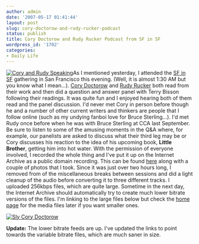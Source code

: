 ```yaml
---
author: admin
date: '2007-05-17 01:41:44'
layout: post
slug: cory-doctorow-and-rudy-rucker-podcast
status: publish
title: Cory Doctorow and Rudy Rucker Podcast from SF in SF
wordpress_id: '1702'
categories:
- Daily Life
---
```


[![Cory and Rudy
Speaking](http://farm1.static.flickr.com/215/501726126_2b9df05062_m.jpg)](http://www.flickr.com/photos/albill/501726126/)As
I mentioned yesterday, I attended the [SF in SF](http://www.sfinsf.org/)
gathering in San Francisco this evening. (Well, it is almost 1:30 AM but
you know what I mean...). [Cory Doctorow](http://www.craphound.com/) and
[Rudy Rucker](http://www.rudyrucker.com) both read from their work and
then did a question and answer panel with Terry Bisson following their
readings. It was quite fun and I enjoyed hearing both of them read and
the panel discussion. I'd never met Cory in person before though he and
a number of other current writers and thinkers are people that I follow
online (such as my undying fanboi love for Bruce Sterling...). I'd met
Rudy once before when he was with Bruce Sterling at CCA last September.
Be sure to listen to some of the amusing moments in the Q&A where, for
example, our panelists are asked to discuss what their third leg may be
or Cory discusses his reaction to the idea of his upcoming book,
**Little Brother**, getting him into hot water. With the permission of
everyone involved, I recorded the whole thing and I've put it up on the
Internet Archive as a public domain recording. This can be found
[here](http://www.archive.org/details/SFinSF_Cory_Doctorow_and_Rudy_Rucker)
along with a couple of photos that I took. Since it was just over two
hours long, I removed from of the miscellaneous breaks between sessions
and did a light cleanup of the audio before converting it to three
different tracks. I uploaded 256kbps files, which are quite large.
Sometime in the next day, the Internet Archive should automatically try
to create much lower bitrate versions of the files. I'm linking to the
large files below but check the [home
page](http://www.archive.org/details/SFinSF_Cory_Doctorow_and_Rudy_Rucker)
for the media files later if you want smaller ones.

[![Sly Cory
Doctorow](http://farm1.static.flickr.com/206/501770335_da9b347d3d_m.jpg)](http://www.flickr.com/photos/albill/501770335/)

**Update:** The lower bitrate feeds are up. I've updated the links to
point towards the variable bitrate files, which are much saner in size.
